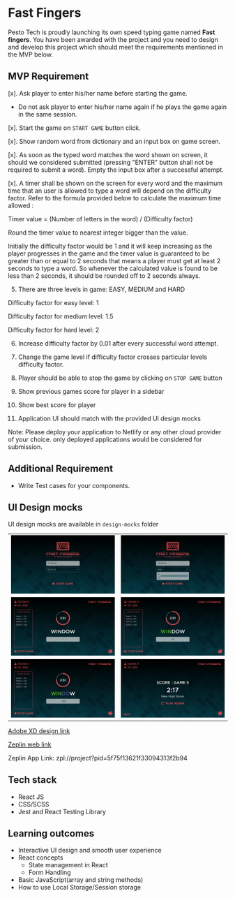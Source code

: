 # Fast Fingers

Pesto Tech is proudly launching its own speed typing game named **Fast fingers**. You have been awarded with the project and you need to design and develop this project which should
meet the requirements mentioned in the MVP below.

## MVP Requirement

[x]. Ask player to enter his/her name before starting the game.

   - Do not ask player to enter his/her name again if he plays the game again in the same session.

[x]. Start the game on `START GAME` button click.

[x]. Show random word from dictionary and an input box on game screen.

[x]. As soon as the typed word matches the word shown on screen, it should we considered submitted (pressing "ENTER" button shall not be required to submit a word). Empty the input box after a successful attempt.

[x]. A timer shall be shown on the screen for every word and the maximum time that an user is allowed to type a word will depend on the difficulty factor. Refer to the formula provided below to calculate the maximum time allowed :

Timer value = (Number of letters in the word) / (Difficulty factor)

Round the timer value to nearest integer bigger than the value.

Initially the difficulty factor would be 1 and it will keep increasing as the player progresses in the game and the timer value is guaranteed to be greater than or equal to 2 seconds that means a player must get at least 2 seconds to type a word. So whenever the calculated value is found to be less than 2 seconds, it should be rounded off to 2 seconds always.

5. There are three levels in game: EASY, MEDIUM and HARD

Difficulty factor for easy level: 1

Difficulty factor for medium level: 1.5

Difficulty factor for hard level: 2

6. Increase difficulty factor by 0.01 after every successful word attempt.

7. Change the game level if difficulty factor crosses particular levels difficulty factor.

8. Player should be able to stop the game by clicking on `STOP GAME` button

9. Show previous games score for player in a sidebar

10. Show best score for player
11. Application UI should match with the provided UI design mocks

Note: Please deploy your application to Netlify or any other cloud provider of your choice. only deployed applications would be considered for submission.

## Additional Requirement

- Write Test cases for your components.

## UI Design mocks

UI design mocks are available in `design-mocks` folder

|                         |                         |
| :---------------------: | :---------------------: |
| ![](design-mocks/1.png) | ![](design-mocks/2.png) |
| ![](design-mocks/3.png) | ![](design-mocks/4.png) |
| ![](design-mocks/5.png) | ![](design-mocks/6.png) |

[Adobe XD design link](https://drive.google.com/file/d/1qYhb8cNdXoBnD9rxoDcWF4DmTEpQX35n/view?usp=sharing)

[Zeplin web link](https://zpl.io/a710mxj)

Zeplin App Link: zpl://project?pid=5f75f13621f33094313f2b94

## Tech stack

- React JS
- CSS/SCSS
- Jest and React Testing Library

## Learning outcomes

- Interactive UI design and smooth user experience
- React concepts
  - State management in React
  - Form Handling
- Basic JavaScript(array and string methods)
- How to use Local Storage/Session storage
